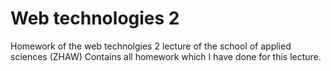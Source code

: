 # Web technologies 2
Homework of the web technolgies 2 lecture of the school of applied sciences (ZHAW)
Contains all homework which I have done for this lecture.
